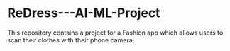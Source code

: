 # ReDress---AI-ML-Project

This repository contains a project for a Fashion app which allows users to scan their clothes with their phone camera, 
